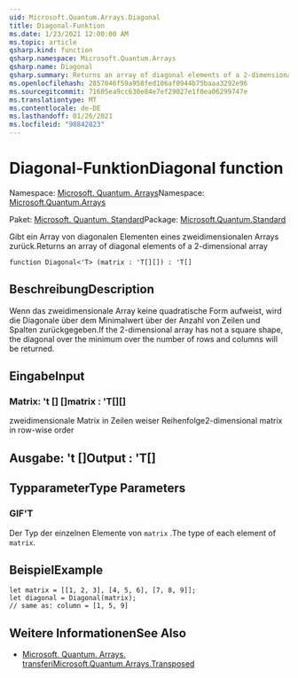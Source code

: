 ```yaml
---
uid: Microsoft.Quantum.Arrays.Diagonal
title: Diagonal-Funktion
ms.date: 1/23/2021 12:00:00 AM
ms.topic: article
qsharp.kind: function
qsharp.namespace: Microsoft.Quantum.Arrays
qsharp.name: Diagonal
qsharp.summary: Returns an array of diagonal elements of a 2-dimensional array
ms.openlocfilehash: 2857046f59a958fed106af0944b75baaa3292e96
ms.sourcegitcommit: 71605ea9cc630e84e7ef29027e1f0ea06299747e
ms.translationtype: MT
ms.contentlocale: de-DE
ms.lasthandoff: 01/26/2021
ms.locfileid: "98842823"
---
```

# <a name="diagonal-function"></a><span data-ttu-id="ffbff-102">Diagonal-Funktion</span><span class="sxs-lookup"><span data-stu-id="ffbff-102">Diagonal function</span></span>

<span data-ttu-id="ffbff-103">Namespace: [Microsoft. Quantum. Arrays](xref:Microsoft.Quantum.Arrays)</span><span class="sxs-lookup"><span data-stu-id="ffbff-103">Namespace: [Microsoft.Quantum.Arrays](xref:Microsoft.Quantum.Arrays)</span></span>

<span data-ttu-id="ffbff-104">Paket: [Microsoft. Quantum. Standard](https://nuget.org/packages/Microsoft.Quantum.Standard)</span><span class="sxs-lookup"><span data-stu-id="ffbff-104">Package: [Microsoft.Quantum.Standard](https://nuget.org/packages/Microsoft.Quantum.Standard)</span></span>


<span data-ttu-id="ffbff-105">Gibt ein Array von diagonalen Elementen eines zweidimensionalen Arrays zurück.</span><span class="sxs-lookup"><span data-stu-id="ffbff-105">Returns an array of diagonal elements of a 2-dimensional array</span></span>

```qsharp
function Diagonal<'T> (matrix : 'T[][]) : 'T[]
```


## <a name="description"></a><span data-ttu-id="ffbff-106">Beschreibung</span><span class="sxs-lookup"><span data-stu-id="ffbff-106">Description</span></span>

<span data-ttu-id="ffbff-107">Wenn das zweidimensionale Array keine quadratische Form aufweist, wird die Diagonale über dem Minimalwert über der Anzahl von Zeilen und Spalten zurückgegeben.</span><span class="sxs-lookup"><span data-stu-id="ffbff-107">If the 2-dimensional array has not a square shape, the diagonal over the minimum over the number of rows and columns will be returned.</span></span>

## <a name="input"></a><span data-ttu-id="ffbff-108">Eingabe</span><span class="sxs-lookup"><span data-stu-id="ffbff-108">Input</span></span>

### <a name="matrix--t"></a><span data-ttu-id="ffbff-109">Matrix: 't [] []</span><span class="sxs-lookup"><span data-stu-id="ffbff-109">matrix : 'T[][]</span></span>

<span data-ttu-id="ffbff-110">zweidimensionale Matrix in Zeilen weiser Reihenfolge</span><span class="sxs-lookup"><span data-stu-id="ffbff-110">2-dimensional matrix in row-wise order</span></span>



## <a name="output--t"></a><span data-ttu-id="ffbff-111">Ausgabe: 't []</span><span class="sxs-lookup"><span data-stu-id="ffbff-111">Output : 'T[]</span></span>



## <a name="type-parameters"></a><span data-ttu-id="ffbff-112">Typparameter</span><span class="sxs-lookup"><span data-stu-id="ffbff-112">Type Parameters</span></span>

### <a name="t"></a><span data-ttu-id="ffbff-113">GIF</span><span class="sxs-lookup"><span data-stu-id="ffbff-113">'T</span></span>

<span data-ttu-id="ffbff-114">Der Typ der einzelnen Elemente von `matrix` .</span><span class="sxs-lookup"><span data-stu-id="ffbff-114">The type of each element of `matrix`.</span></span>

## <a name="example"></a><span data-ttu-id="ffbff-115">Beispiel</span><span class="sxs-lookup"><span data-stu-id="ffbff-115">Example</span></span>

```qsharp
let matrix = [[1, 2, 3], [4, 5, 6], [7, 8, 9]];
let diagonal = Diagonal(matrix);
// same as: column = [1, 5, 9]
```

## <a name="see-also"></a><span data-ttu-id="ffbff-116">Weitere Informationen</span><span class="sxs-lookup"><span data-stu-id="ffbff-116">See Also</span></span>

- [<span data-ttu-id="ffbff-117">Microsoft. Quantum. Arrays. transferi</span><span class="sxs-lookup"><span data-stu-id="ffbff-117">Microsoft.Quantum.Arrays.Transposed</span></span>](xref:Microsoft.Quantum.Arrays.Transposed)